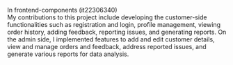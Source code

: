 In frontend-components (it22306340)</br>
My contributions to this project include developing the customer-side functionalities such as registration and login, profile management, viewing order history, adding feedback, reporting issues, and generating reports. On the admin side, I implemented features to add and edit customer details, view and manage orders and feedback, address reported issues, and generate various reports for data analysis.
